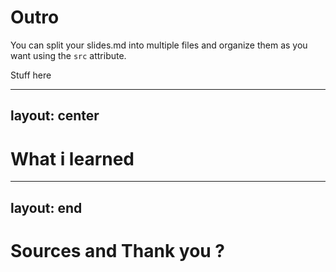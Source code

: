 # Outro

You can split your slides.md into multiple files and organize them as you want using the `src` attribute.

Stuff here

---
layout: center
---
# What i learned


---
layout: end
---
# Sources and Thank you ?

